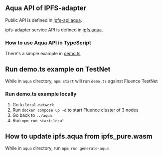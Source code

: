 ## Aqua API of IPFS-adapter
Public API is defined in [ipfs-api.aqua](/aqua/ipfs-api.aqua).

ipfs-adapter service API is defined in [ipfs.aqua](/aqua/ipfs.aqua).

### How to use Aqua API in TypeScript
There's a simple example in [demo.ts](/aqua/typescript/demo.ts)

## Run demo.ts example on TestNet
While in `aqua` directory, `npm start` will run `demo.ts` against Fluence TestNet

### Run demo.ts example locally
1. Go to `local-network` 
2. Run `docker compose up -d` to start Fluence cluster of 3 nodes
3. Go back to `../aqua`
4. Run `npm run start:local`

## How to update ipfs.aqua from ipfs_pure.wasm
While in `aqua` directory, run `npm run generate-aqua`
